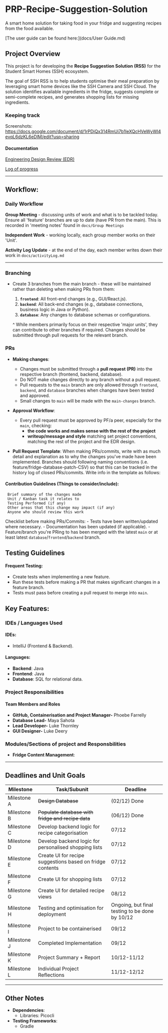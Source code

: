 # PRP-Recipe-Suggestion-Solution
A smart home solution for taking food in your fridge and suggesting recipes from the food available.

[The user guide can be found here:](docs/User Guide.md)

## **Project Overview**  
This project is for developing the **Recipe Suggestion Solution (RSS)** for the Student Smart Homes (SSH) ecosystem. 

The goal of SSH RSS is to help students optimise their meal preparation by leveraging smart home devices like the SSH Camera and SSH Cloud. The solution identifies available ingredients in the fridge, suggests complete or semi-complete recipes, and generates shopping lists for missing ingredients.  

### Keeping track
Screenshots: https://docs.google.com/document/d/1rPDiQx314RmUi7b1leXQcHVeWyWl4evqL6dzKL6eDlM/edit?usp=sharing 

#### Documentation
[Engineering Design Review (EDR)](docs/LukeThornley%20EDR%20-%202398180.pdf)

[Log of progress](docs/activityLog.md)

---

## Workflow:

### Daily Workflow
**Group Meeting** - discussing units of work and what is to be tackled today. Ensure all 'feature' branches are up to date (have PR from the main). This is recorded in 'meeting notes' found in `docs/Group Meetings`

**Independent Work** - working locally, each group member works on their 'Unit'.

**Activity Log Update** - at the end of the day, each member writes down their work in `docs/activityLog.md`

---
### Branching
- Create 3 branches from the main branch - these will be maintained rather than deleting when making PRs from them:
  1. **`frontend`**: All front-end changes (e.g., GUI/React.js).
  2. **`backend`**: All back-end changes (e.g., database connections, business logic in Java or Python).
  3. **`database`**: Any changes to database schemas or configurations.
  
  ^ While members primarily focus on their respective 'major units', they can contribute to other branches if required. Changes should be submitted through pull requests for the relevant branch.

### PRs
-  **Making changes**:
   - Changes must be submitted through a **pull request (PR)** into the  respective branch (frontend, backend, database).
   - Do NOT make changes directly to any branch without a pull request.
   - Pull requests to the `main` branch are only allowed through `frontend`, `backend`, and `database` branches when changes have been tested and approved.
   - Small changes to `main` will be made with the `main-changes` branch.

-  **Approval Workflow**:
   - Every pull request must be approved by PF/a peer, especially for the `main`, checking:
     - **the code works and makes sense with the rest of the project** 
     - **writeup/message and style** matching set project conventions, matching the rest of the project and the EDR design.
    

- **Pull Request Template**:
     When making PRs/commits, write with as much detail and explanation as to why the changes you've made have been implemented. 
     Branches should following naming conventions (i.e. feature/fridge-database-patch-CSV) so that this can be tracked in the history log of closed PRs/commits.
     Write info in the template as follows:

#### Contribution Guidelines (Things to consider/include):
     Brief summary of the changes made
     Unit / Kanban task it relates to
     Testing Performed (if any)
     Other areas that this change may impact (if any)
     Anyone who should review this work
     
   Checklist before making PRs/Commits: 
     - Tests have been written/updated where necessary.
     - Documentation has been updated (if applicable).
     - Feature/branch you're PRing to has been merged with the latest `main` or at least latest `database`/`frontend`/`backend` branch.

## Testing Guidelines
#### Frequent Testing:
   - Create tests when implementing a new feature.
   - Run these tests before making a PR that makes significant changes in a feature branch.
   - Tests must pass before creating a pull request to merge into `main`.

## Key Features:

### **IDEs / Languages Used**  
#### **IDEs**:  
- IntelliJ (Frontend & Backend).  


#### **Languages**:  
- **Backend**: Java
- **Frontend**: Java
- **Database**: SQL for relational data.  

### **Project Responsibilities**  
#### **Team Members and Roles**  
- **GitHub, Containerisation and Project Manager-** Phoebe Farrelly
- **Database Lead-** Maya Sahota
- **Lead Developer-** Luke Thornley
- **GUI Designer-** Luke Deery


### **Modules/Sections of project and Responsbilities**  
- **Fridge Content Management**: 

---

## **Deadlines and Unit Goals**  
| **Milestone**             | **Task/Subunit**                                                | **Deadline**       |
|---------------------------|--------------------------------------------------------|--------------------|
| Milestone A               | ~~Design Database~~                                        |(02/12) Done|
| Milestone B               | ~~Populate database with fridge and recipe data~~          |(06/12) Done|
| Milestone C               | Develop backend logic for recipe categorisation  |07/12|
| Milestone D               | Develop backend logic for personalised shopping lists  |07/12|
| Milestone E               | Create UI for recipe suggestions based on fridge contents  |07/12|
| Milestone F               | Create UI for shopping lists  |07/12|
| Milestone G               | Create UI for detailed recipe views  |08/12|
| Milestone H               | Testing and optimisation for deployment                | Ongoing, but final testing to be done by 10/12|
| Milestone I               | Project to be containerised             |09/12|
| Milestone J               | Completed Implementation             |09/12|
| Milestone K               | Project Summary + Report            |10/12-11/12|
| Milestone L               | Individual Project Reflections            |11/12-12/12|

---

## **Other Notes**
- **Dependencies**:
  - Libraries: Picocli
- **Testing Frameworks**:  
  - Gradle
